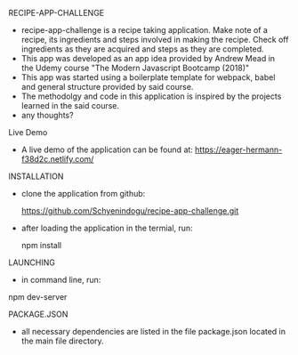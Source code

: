 RECIPE-APP-CHALLENGE

* recipe-app-challenge is a recipe taking application. Make note of a recipe, its ingredients and steps involved in making the recipe. Check off ingredients as they are acquired and steps as they are completed. 
* This app was developed as an app idea provided by Andrew Mead in the Udemy course "The Modern Javascript Bootcamp (2018)"
* This app was started using a boilerplate template for webpack, babel and general structure provided by said course. 
* The methodolgy and code in this application is inspired by the projects learned in the said course.
* any thoughts?

Live Demo

* A live demo of the application can be found at:
  https://eager-hermann-f38d2c.netlify.com/

INSTALLATION

* clone the application from github:

  https://github.com/Schyenindogu/recipe-app-challenge.git

* after loading the application in the termial, run:

  npm install

LAUNCHING

* in command line, run:

npm dev-server 

PACKAGE.JSON

* all necessary dependencies are listed in the file package.json located in the main file directory.